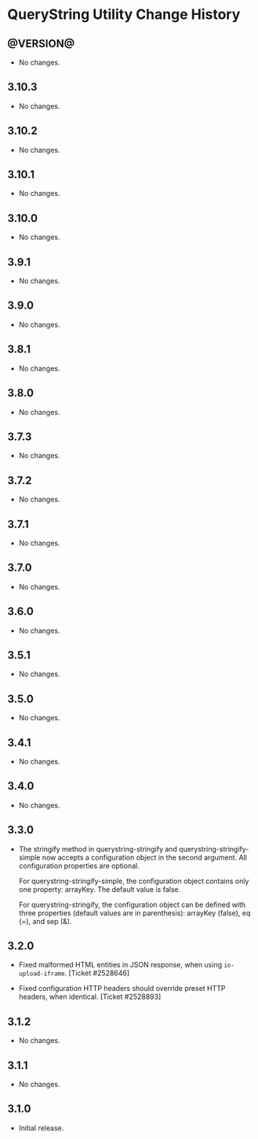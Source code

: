 QueryString Utility Change History
==================================

@VERSION@
------

* No changes.

3.10.3
------

* No changes.

3.10.2
------

* No changes.

3.10.1
------

* No changes.

3.10.0
------

* No changes.

3.9.1
-----

* No changes.

3.9.0
-----

* No changes.

3.8.1
-----

* No changes.

3.8.0
-----

  * No changes.

3.7.3
-----

* No changes.

3.7.2
-----

* No changes.

3.7.1
-----

* No changes.

3.7.0
-----

* No changes.

3.6.0
-----

* No changes.

3.5.1
-----

  * No changes.

3.5.0
-----

  * No changes.

3.4.1
-----

  * No changes.

3.4.0
-----

  * No changes.

3.3.0
-----

  * The stringify method in querystring-stringify and
    querystring-stringify-simple now accepts a configuration object in the
    second argument. All configuration properties are optional.

    For querystring-stringify-simple, the configuration object contains only
    one property: arrayKey.  The default value is false.

    For querystring-stringify, the configuration object can be defined with
    three properties (default values are in parenthesis): arrayKey (false),
    eq (=), and sep (&).

3.2.0
-----

  * Fixed malformed HTML entities in JSON response, when using
    `io-upload-iframe`. [Ticket #2528646]

  * Fixed configuration HTTP headers should override preset HTTP headers, when
    identical. [Ticket #2528893]

3.1.2
-----

  * No changes.

3.1.1
-----

  * No changes.

3.1.0
-----

  * Initial release.
